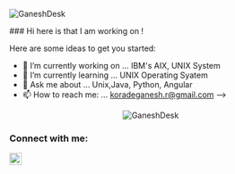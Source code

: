 <p align="left"> <img src="https://komarev.com/ghpvc/?username=GaneshDesk" alt="GaneshDesk" /> </p>
### Hi here is that I am working on !


Here are some ideas to get you started:

- 🔭 I’m currently working on ... IBM's AIX, UNIX System
- 🌱 I’m currently learning ... UNIX Operating Syatem
- 💬 Ask me about ... Unix,Java, Python, Angular
- 📫 How to reach me: ... koradeganesh.r@gmail.com 
-->

<p align="center"> <img src="https://github-readme-stats.vercel.app/api?username=GaneshDesk&show_icons=true" alt="GaneshDesk" /> </p>


### Connect with me:

[<img align="left" alt="codeSTACKr | LinkedIn" width="22px" src="https://cdn.jsdelivr.net/npm/simple-icons@v3/icons/linkedin.svg" />][linkedin]

[linkedin]: https://www.linkedin.com/in/ganeshkorade/


